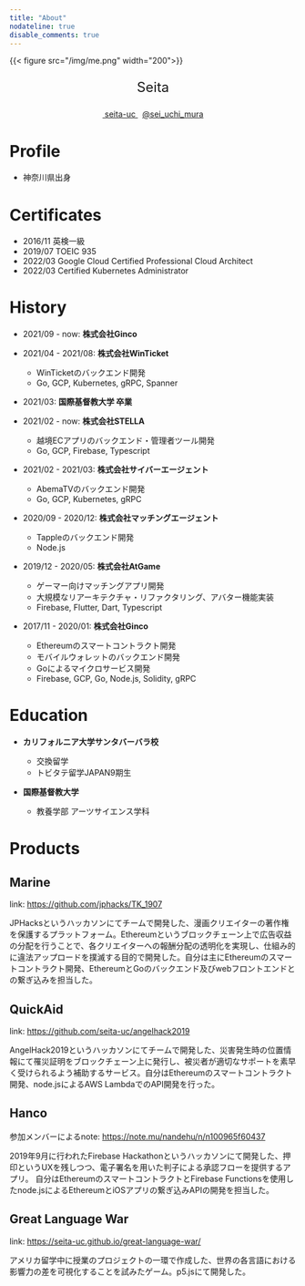 ```yaml
---
title: "About"
nodateline: true
disable_comments: true
---
```


{{< figure src="/img/me.png" width="200">}}

<center>
  <p style="text-align:center;font-size:1.5rem;">Seita</p>
  <div class="details">
    <a class="item" href="https://github.com/seitau" target="_blank">
      <span class="iconfont icon-github"></span>
      &nbsp;seita-uc
    </a>
    <span>&nbsp;</span>
    <a class="item" href="https://twitter.com/_seitau" target="_blank">
      <span class="iconfont icon-twitter"></span>
      @sei_uchi_mura
    </a>
  </div>
</center>

# Profile
- 神奈川県出身

# Certificates
- 2016/11 英検一級
- 2019/07 TOEIC 935
- 2022/03 Google Cloud Certified Professional Cloud Architect
- 2022/03 Certified Kubernetes Administrator

# History
- 2021/09 - now: **株式会社Ginco**

- 2021/04 - 2021/08: **株式会社WinTicket**
  - WinTicketのバックエンド開発
  - Go, GCP, Kubernetes, gRPC, Spanner

- 2021/03: **国際基督教大学 卒業**

- 2021/02 - now: **株式会社STELLA**
  - 越境ECアプリのバックエンド・管理者ツール開発
  - Go, GCP, Firebase, Typescript

- 2021/02 - 2021/03: **株式会社サイバーエージェント**
  - AbemaTVのバックエンド開発
  - Go, GCP, Kubernetes, gRPC

- 2020/09 - 2020/12: **株式会社マッチングエージェント**
  - Tappleのバックエンド開発
  - Node.js

- 2019/12 - 2020/05: **株式会社AtGame**
  - ゲーマー向けマッチングアプリ開発
  - 大規模なリアーキテクチャ・リファクタリング、アバター機能実装
  - Firebase, Flutter, Dart, Typescript

- 2017/11 - 2020/01: **株式会社Ginco**
  - Ethereumのスマートコントラクト開発
  - モバイルウォレットのバックエンド開発
  - Goによるマイクロサービス開発
  - Firebase, GCP, Go, Node.js, Solidity, gRPC

# Education
- **カリフォルニア大学サンタバーバラ校**
  - 交換留学
  - トビタテ留学JAPAN9期生

- **国際基督教大学**
  - 教養学部 アーツサイエンス学科

# Products
## Marine
link: https://github.com/jphacks/TK_1907

JPHacksというハッカソンにてチームで開発した、漫画クリエイターの著作権を保護するプラットフォーム。Ethereumというブロックチェーン上で広告収益の分配を行うことで、各クリエイターへの報酬分配の透明化を実現し、仕組み的に違法アップロードを撲滅する目的で開発した。自分は主にEthereumのスマートコントラクト開発、EthereumとGoのバックエンド及びwebフロントエンドとの繋ぎ込みを担当した。

## QuickAid
link: https://github.com/seita-uc/angelhack2019

AngelHack2019というハッカソンにてチームで開発した、災害発生時の位置情報にて罹災証明をブロックチェーン上に発行し、被災者が適切なサポートを素早く受けられるよう補助するサービス。自分はEthereumのスマートコントラクト開発、node.jsによるAWS LambdaでのAPI開発を行った。

## Hanco
参加メンバーによるnote: https://note.mu/nandehu/n/n100965f60437

2019年9月に行われたFirebase Hackathonというハッカソンにて開発した、押印というUXを残しつつ、電子署名を用いた判子による承認フローを提供するアプリ。 自分はEthereumのスマートコントラクトとFirebase Functionsを使用したnode.jsによるEthereumとiOSアプリの繋ぎ込みAPIの開発を担当した。

## Great Language War
link: https://seita-uc.github.io/great-language-war/

アメリカ留学中に授業のプロジェクトの一環で作成した、世界の各言語における影響力の差を可視化することを試みたゲーム。p5.jsにて開発した。
